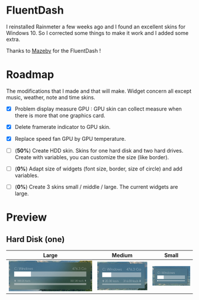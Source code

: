 # FluentDash
I reinstalled Rainmeter a few weeks ago and I found an excellent skins for Windows 10.
So I corrected some things to make it work and I added some extra.

Thanks to [Mazeby](https://github.com/Mazeby/FluentDash) for the FluentDash !


# Roadmap
The modifications that I made and that will make.
Widget concern all except music, weather, note and time skins.

- [X] Problem display measure GPU : GPU skin can collect measure when there is more that one graphics card.
- [X] Delete framerate indicator to GPU skin.
- [X] Replace speed fan GPU by GPU temperature.
- [ ] (**50%**) Create HDD skin. Skins for one hard disk and two hard drives. Create with variables, you can customize the size (like border).



- [ ] (**0%**) Adapt size of widgets (font size, border, size of circle) and add variables.
- [ ] (**0%**) Create 3 skins small / middle / large. The current widgets are large.

# Preview
## Hard Disk (one)
Large | Medium | Small
------------ | ------------- | ----------
![HDDone](https://raw.githubusercontent.com/HyperNovax/FluentDash/master/Example%20Images/hddone-large.gif "HDD widget") | ![HDDone](https://raw.githubusercontent.com/HyperNovax/FluentDash/master/Example%20Images/hddone-medium.gif "HDD widget") | ![HDDone](https://raw.githubusercontent.com/HyperNovax/FluentDash/master/Example%20Images/hddone-small.gif "HDD widget")
